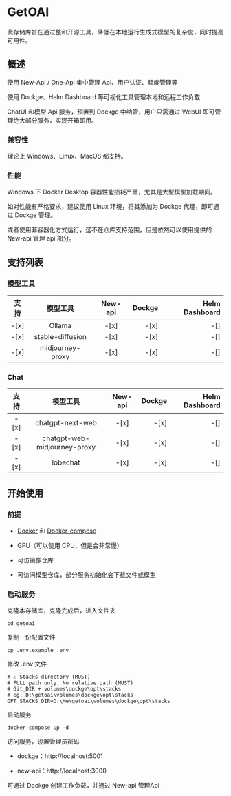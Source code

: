 # GetOAI

此存储库旨在通过整和开源工具，降低在本地运行生成式模型的复杂度，同时提高可用性。

## 概述

使用 New-Api / One-Api 集中管理 Api、用户认证、额度管理等

使用 Dockge、Helm Dashboard 等可视化工具管理本地和远程工作负载

ChatUI 和模型 Api 服务，预置到 Dockge 中纳管，用户只需通过 WebUI 即可管理绝大部分服务，实现开箱即用。

### 兼容性

理论上 Windows、Linux、MacOS 都支持。

### 性能

Windows 下 Docker Desktop 容器性能损耗严重，尤其是大型模型加载期间。

如对性能有严格要求，建议使用 Linux 环境，将其添加为 Dockge 代理，即可通过 Dockge 管理。

或者使用非容器化方式运行，这不在仓库支持范围，但是依然可以使用提供的 New-api 管理 api 部分。

## 支持列表

### 模型工具

| 支持    | 模型工具           | New-api  | Dockge | Helm Dashboard |
|:------:|:------------------:|:--------:|------:|----------------:|
| -[x]   | Ollama             | -[x]     | -[x]  |    -[]          |
| -[x]   | stable-diffusion   | -[x]     | -[x]  |    -[]          |
| -[x]   | midjourney-proxy   | -[x]     | -[x]  |    -[]          |

### Chat

| 支持    | 模型工具                     | New-api  | Dockge | Helm Dashboard  |
|:------:|:----------------------------:|:--------:|-------:|----------------:|
| -[x]   | chatgpt-next-web             | -[x]     | -[x]   |    -[]          |
| -[x]   | chatgpt-web-midjourney-proxy | -[x]     | -[x]   |    -[]          |
| -[x]   | lobechat                     | -[x]     | -[x]   |    -[]          |

## 开始使用

### 前提

- [Docker](https://docs.docker.com/get-docker/) 和 [Docker-compose](https://docs.docker.com/compose/)

- GPU（可以使用 CPU，但是会非常慢）

- 可访镜像仓库

- 可访问模型仓库，部分服务初始化会下载文件或模型

### 启动服务

克隆本存储库，克隆完成后，进入文件夹

```
cd getoai
```
复制一份配置文件

```
cp .env.example .env
```
修改 .env 文件
```
# ⚠️ Stacks directory (MUST) 
# FULL path only. No relative path (MUST)
# Git_DIR + volumes\dockge\opt\stacks
# eg: D:\getoai\volumes\dockge\opt\stacks
OPT_STACKS_DIR=D:\Me\getoai\volumes\dockge\opt\stacks
```

启动服务

```
docker-compose up -d
```

访问服务，设置管理员密码

- dockge：http://localhost:5001

- new-api：http://localhost:3000

可通过 Dockge 创建工作负载，并通过 New-api 管理Api
